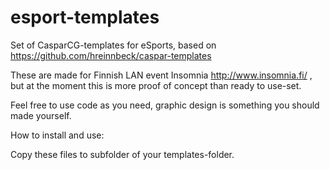# esport-templates
Set of CasparCG-templates for eSports, based on https://github.com/hreinnbeck/caspar-templates

These are made for Finnish LAN event Insomnia http://www.insomnia.fi/ , but at the moment this is more proof of concept than ready to use-set.  

Feel free to use code as you need, graphic design is something you should made yourself. 

How to install and use:

Copy these files to subfolder of your templates-folder.
